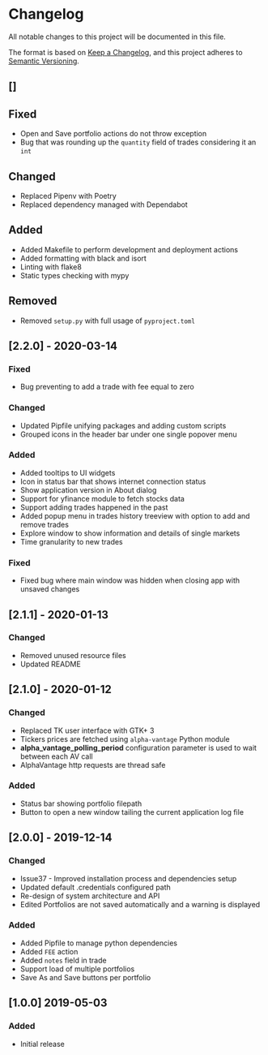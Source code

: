 # Changelog
All notable changes to this project will be documented in this file.

The format is based on [Keep a Changelog](https://keepachangelog.com/en/1.0.0/),
and this project adheres to [Semantic Versioning](https://semver.org/spec/v2.0.0.html).

## []
## Fixed
- Open and Save portfolio actions do not throw exception
- Bug that was rounding up the `quantity` field of trades considering it an `int`

## Changed
- Replaced Pipenv with Poetry
- Replaced dependency managed with Dependabot

## Added
- Added Makefile to perform development and deployment actions
- Added formatting with black and isort
- Linting with flake8
- Static types checking with mypy

## Removed
- Removed `setup.py` with full usage of `pyproject.toml`

## [2.2.0] - 2020-03-14
### Fixed
- Bug preventing to add a trade with fee equal to zero

### Changed
- Updated Pipfile unifying packages and adding custom scripts
- Grouped icons in the header bar under one single popover menu

### Added
- Added tooltips to UI widgets
- Icon in status bar that shows internet connection status
- Show application version in About dialog
- Support for yfinance module to fetch stocks data
- Support adding trades happened in the past
- Added popup menu in trades history treeview with option to add and remove trades
- Explore window to show information and details of single markets
- Time granularity to new trades

### Fixed
- Fixed bug where main window was hidden when closing app with unsaved changes

## [2.1.1] - 2020-01-13
### Changed
- Removed unused resource files
- Updated README

## [2.1.0] - 2020-01-12
### Changed
- Replaced TK user interface with GTK+ 3
- Tickers prices are fetched using `alpha-vantage` Python module
- **alpha_vantage_polling_period** configuration parameter is used to wait between each AV call
- AlphaVantage http requests are thread safe

### Added
- Status bar showing portfolio filepath
- Button to open a new window tailing the current application log file

## [2.0.0] - 2019-12-14
### Changed
- Issue37 - Improved installation process and dependencies setup
- Updated default .credentials configured path
- Re-design of system architecture and API
- Edited Portfolios are not saved automatically and a warning is displayed

### Added
- Added Pipfile to manage python dependencies
- Added `FEE` action
- Added `notes` field in trade
- Support load of multiple portfolios
- Save As and Save buttons per portfolio

## [1.0.0] 2019-05-03
### Added
- Initial release
